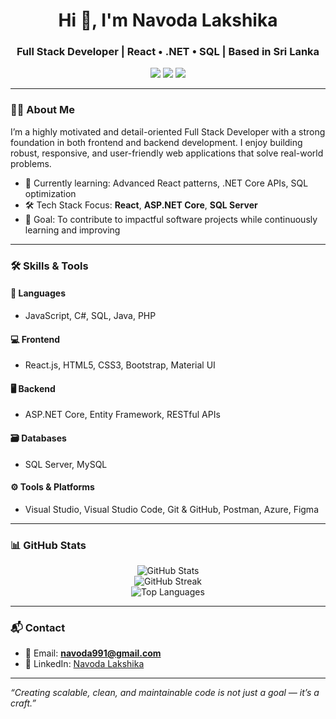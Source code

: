 <h1 align="center">Hi 👋, I'm Navoda Lakshika</h1>
<h3 align="center">Full Stack Developer | React • .NET • SQL | Based in Sri Lanka</h3>

<p align="center">
  <a href="mailto:navoda991@gmail.com"><img src="https://img.shields.io/badge/email-navoda991@gmail.com-red?style=flat-square&logo=gmail" /></a>
  <a href="https://linkedin.com/in/navoda-lakshika" target="_blank"><img src="https://img.shields.io/badge/LinkedIn-Navoda%20Lakshika-blue?style=flat-square&logo=linkedin" /></a>
  <a href="https://github.com/navodalakshika"><img src="https://img.shields.io/github/followers/navodalakshika?label=Follow&style=flat-square" /></a>
</p>

---

### 👩‍💻 About Me

I’m a highly motivated and detail-oriented Full Stack Developer with a strong foundation in both frontend and backend development. I enjoy building robust, responsive, and user-friendly web applications that solve real-world problems.

- 🌱 Currently learning: Advanced React patterns, .NET Core APIs, SQL optimization
- 🛠 Tech Stack Focus: **React**, **ASP.NET Core**, **SQL Server**
- 🎯 Goal: To contribute to impactful software projects while continuously learning and improving

---

### 🛠️ Skills & Tools

#### 🧠 Languages
- JavaScript, C#, SQL, Java, PHP

#### 💻 Frontend
- React.js, HTML5, CSS3, Bootstrap, Material UI

#### 🖥️ Backend
- ASP.NET Core, Entity Framework, RESTful APIs

#### 🗃️ Databases
- SQL Server, MySQL

#### ⚙️ Tools & Platforms
- Visual Studio, Visual Studio Code, Git & GitHub, Postman, Azure, Figma

---

### 📊 GitHub Stats

<p align="center">
  <img src="https://github-readme-stats.vercel.app/api?username=navodalakshika&show_icons=true&theme=default" alt="GitHub Stats" />
  <br/>
  <img src="https://github-readme-streak-stats.herokuapp.com/?user=navodalakshika&theme=default" alt="GitHub Streak" />
  <br/>
  <img src="https://github-readme-stats.vercel.app/api/top-langs/?username=navodalakshika&layout=compact&theme=default" alt="Top Languages" />
</p>

---

### 📬 Contact

- 📧 Email: **navoda991@gmail.com**
- 💼 LinkedIn: [Navoda Lakshika](https://linkedin.com/in/navoda-lakshika)

---

_“Creating scalable, clean, and maintainable code is not just a goal — it’s a craft.”_
